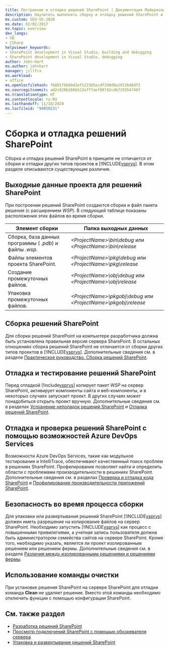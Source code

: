 ```yaml
---
title: Построение и отладка решений SharePoint | Документация Майкрософт
description: Научитесь выполнять сборку и отладку решений SharePoint и поймите отличие этих процессов от сборки и отладки других типов проектов в Visual Studio.
ms.custom: SEO-VS-2020
ms.date: 02/02/2017
ms.topic: overview
dev_langs:
- VB
- CSharp
helpviewer_keywords:
- SharePoint development in Visual Studio, building and debugging
- SharePoint development in Visual Studio, debugging
author: John-Hart
ms.author: johnhart
manager: jillfra
ms.workload:
- office
ms.openlocfilehash: f6801f6b60d2ef522385ecdf290d0a1913bd6df2
ms.sourcegitcommit: ad2c820b280b523a7f7aef89742cdb719354748f
ms.translationtype: HT
ms.contentlocale: ru-RU
ms.lasthandoff: 11/18/2020
ms.locfileid: "94850231"
---
```

# <a name="build-and-debug-sharepoint-solutions"></a>Сборка и отладка решений SharePoint
  Сборка и отладка решений SharePoint в принципе не отличается от сборки и отладки других типов проектов в [!INCLUDE[vsprvs](../sharepoint/includes/vsprvs-md.md)]. В этом разделе описываются существующие различия.

## <a name="project-output-for-sharepoint-solutions"></a>Выходные данные проекта для решений SharePoint
 При построении решений SharePoint создаются сборки и файл пакета решения (с расширением *WSP*). В следующей таблице показаны расположения этих файлов во время сборки.

|Элемент сборки|Папка выходных данных|
|----------------|-------------------|
|Сборка, база данных программы ( *.pdb*) и файлы *.wsp*.|*\<ProjectName>\bin\debug* или *\<ProjectName>\bin\release*|
|Файлы элементов проекта SharePoint.|*\<ProjectName>\pkg\debug* или *\<ProjectName>\pkg\release*|
|Создание промежуточных файлов.|*\<ProjectName>\obj\debug* или *\<ProjectName>\obj\release*|
|Упаковка промежуточных файлов.|*\<ProjectName>\pkgobj\debug* или *\<ProjectName>\pkgobj\release*|

## <a name="build-sharepoint-solutions"></a>Сборка решений SharePoint
 Для сборки решений SharePoint на компьютере разработчика должна быть установлена правильная версия сервера SharePoint. В остальных отношениях сборка решений SharePoint не отличается от сборки других типов проектов в [!INCLUDE[vsprvs](../sharepoint/includes/vsprvs-md.md)]. Дополнительные сведения см. в разделе [Практическое руководство. Сборка решений SharePoint](../sharepoint/how-to-build-sharepoint-solutions.md).

## <a name="debug-and-test-sharepoint-solutions"></a>Отладка и тестирование решений SharePoint
 Перед отладкой [!include[vsprvs](../sharepoint/includes/vsprvs-md.md)] копирует пакет *WSP* на сервер SharePoint, активирует компоненты сайта и веб-компоненты, и в некоторых случаях запускает проект. В других случаях может понадобиться открыть проект вручную. Дополнительные сведения см. в разделах [Устранение неполадок решений SharePoint](../sharepoint/troubleshooting-sharepoint-solutions.md) и [Отладка решений SharePoint](../sharepoint/debugging-sharepoint-solutions.md).

## <a name="debug-and-verify-sharepoint-solutions-by-using-azure-devops-services-features"></a>Отладка и проверка решений SharePoint с помощью возможностей Azure DevOps Services
 Возможности Azure DevOps Services, такие как модульное тестирование и IntelliTrace, обеспечивают качественный поиск проблем в решениях SharePoint. Профилирование позволяет найти и определить области с проблемами производительности в решениях SharePoint. Дополнительные сведения см. в разделах [Проверка и отладка кода SharePoint](../sharepoint/verifying-and-debugging-sharepoint-code.md) и [Профилирование производительности приложений SharePoint](../sharepoint/profiling-the-performance-of-sharepoint-applications.md).

## <a name="security-during-the-build-process"></a>Безопасность во время процесса сборки
 Для упаковки или развертывания решений SharePoint [!INCLUDE[vsprvs](../sharepoint/includes/vsprvs-md.md)] должен иметь разрешение на копирование файлов на сервер SharePoint. Необходимо запустить [!INCLUDE[vsprvs](../sharepoint/includes/vsprvs-md.md)] как процесс с повышенными привилегиями, а учетная запись пользователя должна быть администратором семейства сайтов на сервере SharePoint. Кроме того, необходимо указать, является ли проект изолированным решением или решением фермы. Дополнительные сведения см. в разделе [Различия между изолированными решениями и решениями фермы](../sharepoint/differences-between-sandboxed-and-farm-solutions.md).

## <a name="using-the-clean-command"></a>Использование команды очистки
 При установке решения SharePoint на сервере SharePoint для отладки команда **Clean** не удаляет решение. Вместо этой команды необходимо отключить функции с помощью конфигурации SharePoint.

## <a name="see-also"></a>См. также раздел
- [Разработка решений SharePoint](../sharepoint/developing-sharepoint-solutions.md)
- [Просмотр подключений SharePoint с помощью обозревателя сервера](../sharepoint/browsing-sharepoint-connections-using-server-explorer.md)
- [Упаковка и развертывание решений SharePoint](../sharepoint/packaging-and-deploying-sharepoint-solutions.md)
